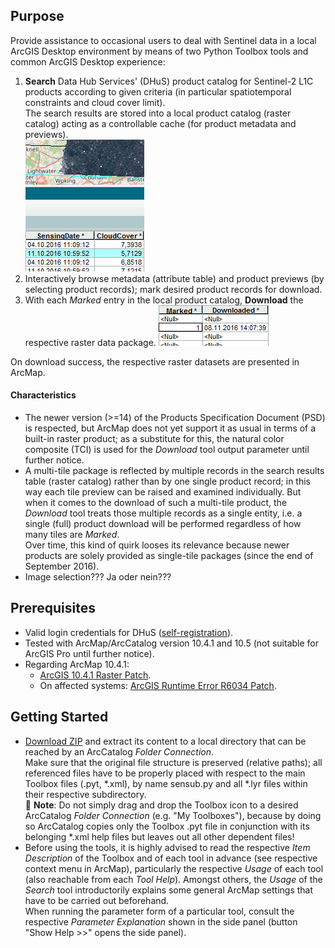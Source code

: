 ﻿## Purpose
Provide assistance to occasional users to deal with Sentinel data in a local ArcGIS Desktop environment by means of two Python Toolbox tools and common ArcGIS Desktop experience:

1. **Search** Data Hub Services' (DHuS) product catalog for Sentinel-2 L1C products according to given criteria (in particular spatiotemporal constraints and cloud cover limit).  
  The search results are stored into a local product catalog (raster catalog) acting as a controllable cache (for product metadata and previews).  
  ![](doc/Search.png "Search tool results.")
2. Interactively browse metadata (attribute table) and product previews (by selecting product records); mark desired product records for download.
3. With each _Marked_ entry in the local product catalog, **Download** the respective raster data package.
  ![](doc/Download.png "Download in a batch run.")

On download success, the respective raster datasets are presented in ArcMap.

#### Characteristics
* The newer version (>=14) of the Products Specification Document (PSD) is respected, but ArcMap does not yet support it as usual in terms of a built-in raster product; as a substitute for this, the natural color composite (TCI) is used for the _Download_ tool output parameter until further notice.
* A multi-tile package is reflected by multiple records in the search results table (raster catalog) rather than by one single product record; in this way each tile preview can be raised and examined individually. But when it comes to the download of such a multi-tile product, the _Download_ tool treats those multiple records as a single entity, i.e. a single (full) product download will be performed regardless of how many tiles are _Marked_.  
   Over time, this kind of quirk looses its relevance because newer products are solely provided as single-tile packages (since the end of September 2016).
* Image selection??? Ja oder nein???

## Prerequisites
* Valid login credentials for DHuS ([self-registration](https://scihub.copernicus.eu/userguide)).
* Tested with ArcMap/ArcCatalog version 10.4.1 and 10.5 (not suitable for ArcGIS Pro until further notice).
* Regarding ArcMap 10.4.1:
  * [ArcGIS 10.4.1 Raster Patch](http://support.esri.com/Products/Desktop/arcgis-desktop/arcmap/10-4-1#downloads?id=7396).
  * On affected systems: [ArcGIS Runtime Error R6034 Patch](http://support.esri.com/download/7391).

## Getting Started
* [Download ZIP](../../archive/master.zip) and extract its content to a local directory that can be reached by an ArcCatalog _Folder Connection_.  
  Make sure that the original file structure is preserved (relative paths); all referenced files have to be properly placed with respect to the main Toolbox files (.pyt, \*.xml), by name sensub.py and all \*.lyr files within their respective subdirectory.  
  📓 **Note**: Do not simply drag and drop the Toolbox icon to a desired ArcCatalog _Folder Connection_ (e.g. "My Toolboxes"), because by doing so ArcCatalog copies only the Toolbox .pyt file in conjunction with its belonging *.xml help files but leaves out all other dependent files!
* Before using the tools, it is highly advised to read the respective _Item Description_ of the Toolbox and of each tool in advance (see respective context menu in ArcMap), particularly the respective _Usage_ of each tool (also reachable from each _Tool Help_). Amongst others, the _Usage_ of the _Search_ tool introductorily explains some general ArcMap settings that have to be carried out beforehand.  
  When running the parameter form of a particular tool, consult the respective _Parameter Explanation_ shown in the side panel (button "Show Help >>" opens the side panel).
